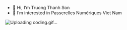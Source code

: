 - 👋 Hi, I’m Truong Thanh Son
- 👀 I’m interested in Passerelles Numériques Viet Nam
<!---
SonTruong-cloud/SonTruong-cloud is a ✨ special ✨ repository because its `README.md` (this file) appears on your GitHub profile.
You can click the Preview link to take a look at your changes.
--->
![Uploading coding.gif…]()
